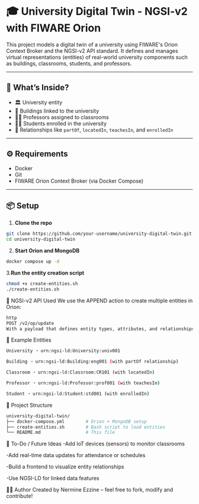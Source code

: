 # 🎓 University Digital Twin - NGSI-v2 with FIWARE Orion

This project models a digital twin of a university using FIWARE's Orion Context Broker and the NGSI-v2 API standard. It defines and manages virtual representations (entities) of real-world university components such as buildings, classrooms, students, and professors.

---

## 🚀 What’s Inside?

- 🏛️ University entity
- 🏢 Buildings linked to the university
- 🧑‍🏫 Professors assigned to classrooms
- 🧑‍🎓 Students enrolled in the university
- 🧩 Relationships like `partOf`, `locatedIn`, `teachesIn`, and `enrolledIn`

---

## ⚙️ Requirements

- Docker
- Git
- FIWARE Orion Context Broker (via Docker Compose)

---

## 📦 Setup

1. **Clone the repo**

```bash
git clone https://github.com/your-username/university-digital-twin.git
cd university-digital-twin
```
2. **Start Orion and MongoDB**

```bash
docker compose up -d
```
3.**Run the entity creation script**

```bash
chmod +x create-entities.sh
./create-entities.sh
```
📡 NGSI-v2 API Used
We use the APPEND action to create multiple entities in Orion:
```bash
http
POST /v2/op/update
With a payload that defines entity types, attributes, and relationships in JSON format.
```

🧠 Example Entities
```bash
University ➝ urn:ngsi-ld:University:univ001

Building ➝ urn:ngsi-ld:Building:eng001 (with partOf relationship)

Classroom ➝ urn:ngsi-ld:Classroom:CR101 (with locatedIn)

Professor ➝ urn:ngsi-ld:Professor:prof001 (with teachesIn)

Student ➝ urn:ngsi-ld:Student:std001 (with enrolledIn)
```

📁 Project Structure
```bash
university-digital-twin/
├── docker-compose.yml        # Orion + MongoDB setup
├── create-entities.sh        # Bash script to load entities
└── README.md                 # This file
```

🧩 To-Do / Future Ideas
-Add IoT devices (sensors) to monitor classrooms

-Add real-time data updates for attendance or schedules

-Build a frontend to visualize entity relationships

-Use NGSI-LD for linked data features

🧑‍💻 Author
Created by Nermine Ezzine – feel free to fork, modify and contribute!

